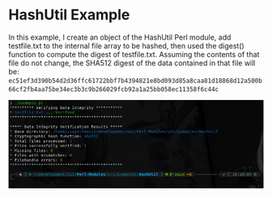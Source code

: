 # HashUtil Example
In this example, I create an object of the HashUtil Perl module, add testfile.txt to the internal file array to be hashed, then used the digest() function to compute the digest of testfile.txt. Assuming the contents of that file do not change, the SHA512 digest of the data contained in that file will be:
`ec51ef3d390b54d2d36ffc61722bbf7b4394821e8bd093d85a8caa81d18868d12a500b66cf2fb4aa75be34ec3b3c9b266029fcb92a1a25bb058ec11358f6c44c`

![Example](https://raw.githubusercontent.com/zzApotheosis/Perl-Modules/main/src/Examples/HashUtil/screenshot.png)
